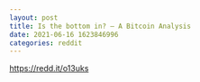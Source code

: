 ```yaml
--- 
layout: post 
title: Is the bottom in? – A Bitcoin Analysis 
date: 2021-06-16 1623846996 
categories: reddit 
--- 
```

https://redd.it/o13uks